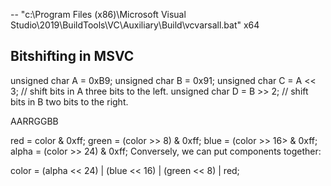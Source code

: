 -- "c:\Program Files (x86)\Microsoft Visual Studio\2019\BuildTools\VC\Auxiliary\Build\vcvarsall.bat" x64

## Bitshifting in MSVC

unsigned char A = 0xB9;
unsigned char B = 0x91;
unsigned char C = A << 3; // shift bits in A three bits to the left.
unsigned char D = B >> 2; // shift bits in B two bits to the right.

AARRGGBB

red = color & 0xff;
green = (color >> 8) & 0xff;
blue = (color >> 16> & 0xff;
alpha = (color >> 24) & 0xff;
Conversely, we can put components together:

color = (alpha << 24) | (blue << 16) | (green << 8) | red;
